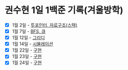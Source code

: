 # 권수현 1일 1백준 기록(겨울방학)

- [x]   1월 2일 - [투포인터, 자료구조(스택)](./0102/)
- [x]   1월 7일 - [BFS, 큐](./0107/)
- [x]   1월 12일 - [그리디](./0112/)
- [x]   1월 14일 - [시뮬레이션](./0114/)
- [x]   1월 22일 - [구현](./0122/)
- [x]   1월 23일 - [구현](./0123/)
- [x]   1월 24일 - [구현](./0124/)